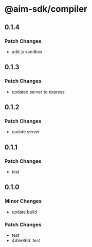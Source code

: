 # @aim-sdk/compiler

## 0.1.4

### Patch Changes

- add js sandbox

## 0.1.3

### Patch Changes

- updated server to express

## 0.1.2

### Patch Changes

- update server

## 0.1.1

### Patch Changes

- test

## 0.1.0

### Minor Changes

- update build

### Patch Changes

- test
- 4d8e86d: test
